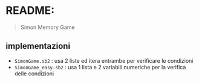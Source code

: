 # README:
> Simon Memory Game

## implementazioni
- `SimonGame.sb2` : usa 2 liste ed itera entrambe per verificare le condizioni
- `SimonGame_easy.sb2` : usa 1 lista e 2 variabili numeriche per la verifica delle condizioni
